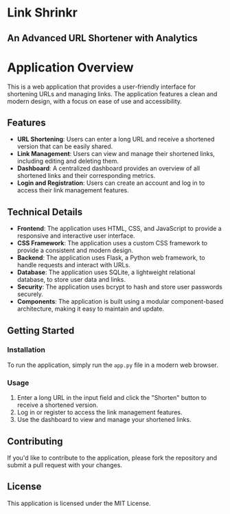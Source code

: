 # Link Shrinkr
## An Advanced URL Shortener with Analytics

**Application Overview**
==========================

This is a web application that provides a user-friendly interface for shortening URLs and managing links. The application features a clean and modern design, with a focus on ease of use and accessibility.

**Features**
------------

* **URL Shortening**: Users can enter a long URL and receive a shortened version that can be easily shared.
* **Link Management**: Users can view and manage their shortened links, including editing and deleting them.
* **Dashboard**: A centralized dashboard provides an overview of all shortened links and their corresponding metrics.
* **Login and Registration**: Users can create an account and log in to access their link management features.

**Technical Details**
--------------------

* **Frontend**: The application uses HTML, CSS, and JavaScript to provide a responsive and interactive user interface.
* **CSS Framework**: The application uses a custom CSS framework to provide a consistent and modern design.
* **Backend**: The application uses Flask, a Python web framework, to handle requests and interact with URLs.
* **Database**: The application uses SQLite, a lightweight relational database, to store user data and links.
* **Security**: The application uses bcrypt to hash and store user passwords securely.
* **Components**: The application is built using a modular component-based architecture, making it easy to maintain and update.

**Getting Started**
-------------------

### Installation

To run the application, simply run the `app.py` file in a modern web browser.

### Usage

1. Enter a long URL in the input field and click the "Shorten" button to receive a shortened version.
2. Log in or register to access the link management features.
3. Use the dashboard to view and manage your shortened links.

**Contributing**
---------------

If you'd like to contribute to the application, please fork the repository and submit a pull request with your changes.

**License**
---------

This application is licensed under the MIT License.



